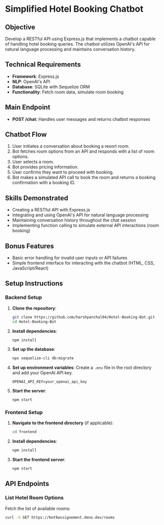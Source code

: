 # Simplified Hotel Booking Chatbot

## Objective

Develop a RESTful API using Express.js that implements a chatbot capable of handling hotel booking queries. The chatbot utilizes OpenAI's API for natural language processing and maintains conversation history.

## Technical Requirements

- **Framework**: Express.js
- **NLP**: OpenAI's API
- **Database**: SQLite with Sequelize ORM
- **Functionality**: Fetch room data, simulate room booking

## Main Endpoint

- **POST /chat**: Handles user messages and returns chatbot responses

## Chatbot Flow

1. User initiates a conversation about booking a resort room.
2. Bot fetches room options from an API and responds with a list of room options.
3. User selects a room.
4. Bot provides pricing information.
5. User confirms they want to proceed with booking.
6. Bot makes a simulated API call to book the room and returns a booking confirmation with a booking ID.

## Skills Demonstrated

- Creating a RESTful API with Express.js
- Integrating and using OpenAI's API for natural language processing
- Maintaining conversation history throughout the chat session
- Implementing function calling to simulate external API interactions (room booking)

## Bonus Features

- Basic error handling for invalid user inputs or API failures
- Simple frontend interface for interacting with the chatbot (HTML, CSS, JavaScript/React)

## Setup Instructions

### Backend Setup

1. **Clone the repository**:
    ```bash
    git clone https://github.com/harshpanchal04/Hotel-Booking-Bot.git
    cd Hotel-Booking-Bot
    ```

2. **Install dependencies**:
    ```bash
    npm install
    ```

3. **Set up the database**:
    ```bash
    npx sequelize-cli db:migrate
    ```

4. **Set up environment variables**: Create a `.env` file in the root directory and add your OpenAI API key.
    ```
    OPENAI_API_KEY=your_openai_api_key
    ```

5. **Start the server**:
    ```bash
    npm start
    ```

### Frontend Setup

1. **Navigate to the frontend directory** (if applicable):
    ```bash
    cd frontend
    ```

2. **Install dependencies**:
    ```bash
    npm install
    ```

3. **Start the frontend server**:
    ```bash
    npm start
    ```

## API Endpoints

### List Hotel Room Options

Fetch the list of available rooms:
```bash
curl -X GET https://bot9assignement.deno.dev/rooms

